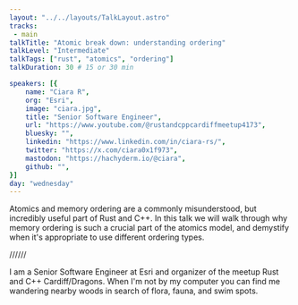 ```yaml
---
layout: "../../layouts/TalkLayout.astro"
tracks: 
 - main
talkTitle: "Atomic break down: understanding ordering"
talkLevel: "Intermediate"
talkTags: ["rust", "atomics", "ordering"]
talkDuration: 30 # 15 or 30 min

speakers: [{
    name: "Ciara R",
    org: "Esri",
    image: "ciara.jpg",
    title: "Senior Software Engineer",
    url: "https://www.youtube.com/@rustandcppcardiffmeetup4173",
    bluesky: "",
    linkedin: "https://www.linkedin.com/in/ciara-rs/",
    twitter: "https://x.com/ciara0x1f973",
    mastodon: "https://hachyderm.io/@ciara",
    github: "",
}]
day: "wednesday"
---
```


Atomics and memory ordering are a commonly misunderstood, but incredibly useful part of Rust and C++. In this talk we will walk through why memory ordering is such a crucial part of the atomics model, and demystify when it's appropriate to use different ordering types.

////// <!-- sepatator between abstract and bio -->

I am a Senior Software Engineer at Esri and organizer of the meetup Rust and C++ Cardiff/Dragons. When I'm not by my computer you can find me wandering nearby woods in search of flora, fauna, and swim spots.
